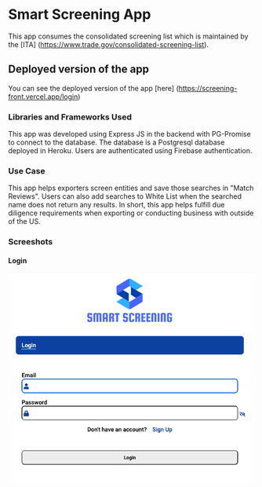 # Smart Screening App

This app consumes the consolidated screening list which is maintained by the [ITA] (https://www.trade.gov/consolidated-screening-list).

## Deployed version of the app

You can see the deployed version of the app [here] (https://screening-front.vercel.app/login)

### Libraries and Frameworks Used

This app was developed using Express JS in the backend with PG-Promise to connect to the database. The database is a Postgresql database deployed in Heroku. Users are authenticated using Firebase authentication.

### Use Case

This app helps exporters screen entities and save those searches in "Match Reviews". Users can also add searches to White List when the searched name does not return any results.
In short, this app helps fulfill due diligence requirements when exporting or conducting business with outside of the US.

### Screeshots

#### Login

![loginscreen](src/Images/sslogin.png)

